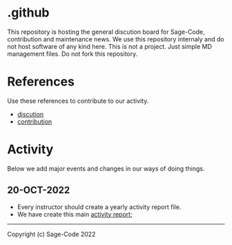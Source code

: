 # .github

This repository is hosting the general discution board for Sage-Code, contribution and maintenance news. We use this repository internaly and do not host software of any kind here. This is not a project. Just simple MD management files. Do not fork this repository.

# References

Use these references to contribute to our activity.

* [discution](https://github.com/sage-code/bee/discussions)
* [contribution](profile/contribute.md)

# Activity

Below we add major events and changes in our ways of doing things.

## 20-OCT-2022

* Every instructor should create a yearly activity report file. 
* We have create this main [activity report](reports/readme.md);



---
Copyright (c) Sage-Code 2022

